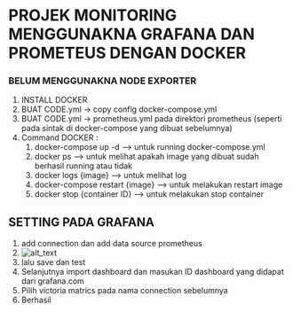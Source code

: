 # PROJEK MONITORING MENGGUNAKNA GRAFANA DAN PROMETEUS DENGAN DOCKER 
### BELUM MENGGUNAKNA NODE EXPORTER

1. INSTALL DOCKER
2. BUAT CODE.yml -> copy config docker-compose.yml
3. BUAT CODE.yml -> prometheus.yml pada direktori prometheus (seperti pada sintak di docker-compose yang dibuat sebelumnya)
4. Command DOCKER : 
    1. docker-compose up -d --> untuk running docker-compose.yml 
    2. docker ps --> untuk melihat apakah image yang dibuat sudah berhasil running atau tidak 
    3. docker logs {image} --> untuk melihat log
    4. docker-compose restart {image} --> untuk melakukan restart image
    5. docker stop {container ID} --> untuk melakukan stop container

## SETTING PADA GRAFANA 
1. add connection dan add data source prometheus 
2. ![alt_text]([https://github.com/dwifadeli/grafanaUsingDocker/tree/main/public](https://github.com/dwifadeli/grafanaUsingDocker/blob/main/public/grafana.jpeg)?raw=true)
3. lalu save dan test
4. Selanjutnya import dashboard dan masukan ID dashboard yang didapat dari grafana.com
5. Pilih victoria matrics pada nama connection sebelumnya
6. Berhasil 
